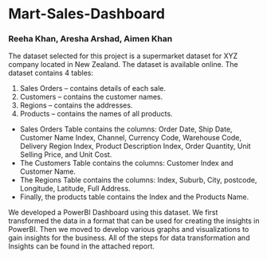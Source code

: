 # Mart-Sales-Dashboard

### Reeha Khan, Aresha Arshad, Aimen Khan

The dataset selected for this project is a supermarket dataset for XYZ company located in New Zealand. The dataset is available online. 
The dataset contains 4 tables:
1.	Sales Orders – contains details of each sale.
2.	Customers – contains the customer names.
3.	Regions – contains the addresses.
4.	Products – contains the names of all products.

- Sales Orders Table contains the columns: Order Date, Ship Date, Customer Name Index, Channel, Currency Code, Warehouse Code, Delivery Region Index, Product Description Index, Order Quantity, Unit Selling Price, and Unit Cost.
- The Customers Table contains the columns: Customer Index and Customer Name.
- The Regions Table contains the columns: Index, Suburb, City, postcode, Longitude, Latitude, Full Address.
- Finally, the products table contains the Index and the Products Name.

We developed a PowerBI Dashboard using this dataset. We first transformed the data in a format that can be used for creating the insights in PowerBI. Then we moved to develop various graphs and visualizations to gain insights for the business. All of the steps for data transformation and Insights can be found in the attached report. 
